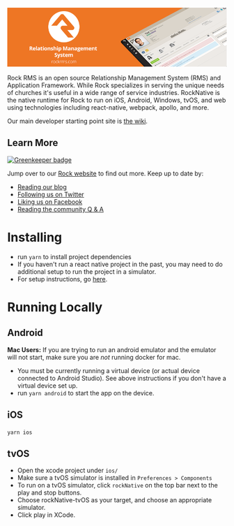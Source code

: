 ![Rock RMS](https://raw.githubusercontent.com/SparkDevNetwork/Rock/develop/Images/github-banner.png)

Rock RMS is an open source Relationship Management System (RMS) and Application 
Framework. While Rock specializes in serving the unique needs of churches it's
useful in a wide range of service industries.  RockNative is the native runtime for Rock to run on iOS, Android, Windows, tvOS, and web using technologies including react-native, webpack, apollo, and more.

Our main developer starting point site is [the wiki](https://github.com/NewSpring/RockNative/wiki).

## Learn More

[![Greenkeeper badge](https://badges.greenkeeper.io/NewSpring/Rock-Native.svg)](https://greenkeeper.io/)

Jump over to our [Rock website](http://www.rockrms.com/) to find out more. Keep up to date by:

* [Reading our blog](http://www.rockrms.com/Rock/Connect)
* [Following us on Twitter](http://www.twitter.com/therockrms)
* [Liking us on Facebook](http://www.facebook.com/therockrms)
* [Reading the community Q & A](http://www.rockrms.com/Rock/Ask)

# Installing

- run `yarn` to install project dependencies
- If you haven't run a react native project in the past, you may need to do additional setup to run the project in a simulator.
- For setup instructions, go [here](https://facebook.github.io/react-native/docs/getting-started.html).

# Running Locally
## Android

**Mac Users:** If you are trying to run an android emulator and the emulator will not start, make sure you are _not_ running docker for mac.

- You must be currently running a virtual device (or actual device connected to Android Studio). See above instructions if you don't have a virtual device set up.
- run `yarn android` to start the app on the device.

## iOS
`yarn ios`

## tvOS

- Open the xcode project under `ios/`
- Make sure a tvOS simulator is installed in `Preferences > Components`
- To run on a tvOS simulator, click `rockNative` on the top bar next to the play and stop buttons.
- Choose rockNative-tvOS as your target, and choose an appropriate simulator.
- Click play in XCode.

